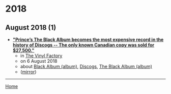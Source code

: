 # 2018

## August 2018 (1)

 - [**"Prince’s The Black Album becomes the most expensive record in the history of Discogs -- The only known Canadian copy was sold for $27,500."**](https://thevinylfactory.com/news/prince-the-black-album-discogs/)
    - in [The Vinyl Factory](../../../publications/u-z/the-vinyl-factory/index.md)
    - on 6 August 2018
    - about [Black Album (album)](../../../topics/album/black-album/index.md), [Discogs](../../../topics/discogs/index.md), [The Black Album (album)](../../../topics/album/the-black-album/index.md)
    - ([mirror](https://web.archive.org/web/*/https://thevinylfactory.com/news/prince-the-black-album-discogs/))

----

[Home](../index.md)
